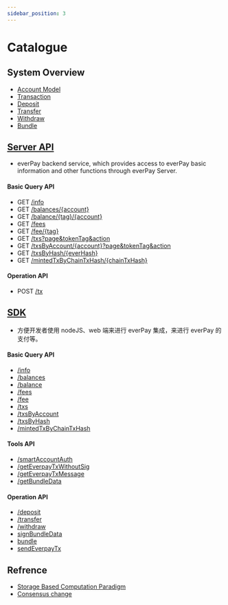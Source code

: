 ```yaml
---
sidebar_position: 3
---
```


# Catalogue

## System Overview
  * [Account Model](./dive/account-model.md)
  * [Transaction](./dive/transaction.md)
  * [Deposit](./dive/deposit.md)
  * [Transfer](./dive/transfer.md)
  * [Withdraw](./dive/withdraw.md)
  * [Bundle](./dive/bundle.md)

##  [Server API](./server-api/intro.md)
* everPay backend service, which provides access to everPay basic information and other functions through everPay Server.

#### Basic Query API
  * GET [/info](./server-api/basic-api/info.md)
  * GET [/balances/{account}](./server-api/basic-api/balances.md)
  * GET [/balance/{tag}/{account}](./server-api/basic-api/balance.md)
  * GET [/fees](./server-api/basic-api/fees.md)
  * GET [/fee/{tag}](./server-api/basic-api/fee.md)
  * GET [/txs?page&tokenTag&action](./server-api/basic-api/txs.md)
  * GET [/txsByAccount/{account}?page&tokenTag&action](./server-api/basic-api/txsByAccount.md)
  * GET [/txsByHash/{everHash}](./server-api/basic-api/txByHash.md)
  * GET [/mintedTxByChainTxHash/{chainTxHash}](./server-api/basic-api/mintedTxByChainTxHash.md)
#### Operation API
  * POST [/tx](./server-api/operation-api/tx.md)

## [SDK](./SDK/everpay-js.md)
* 方便开发者使用 nodeJS、web 端来进行 everPay 集成，来进行 everPay 的支付等。
#### Basic Query API
  * [/info](./SDK/everpay-js/basic-api/info.md)
  * [/balances](./SDK/everpay-js/basic-api/balances.md)
  * [/balance](./SDK/everpay-js/basic-api/balance.md)
  * [/fees](./SDK/everpay-js/basic-api/fees.md)
  * [/fee](./SDK/everpay-js/basic-api/fee.md)
  * [/txs](./SDK/everpay-js/basic-api/txs.md)
  * [/txsByAccount](./SDK/everpay-js/basic-api/txsByAccount.md)
  * [/txsByHash](./SDK/everpay-js/basic-api/txByHash.md)
  * [/mintedTxByChainTxHash](./SDK/everpay-js/basic-api/mintedTxByChainTxHash.md)
#### Tools API
  * [/smartAccountAuth](./SDK/everpay-js/tool-api/smartAccountAuth.md)
  * [/getEverpayTxWithoutSig](./SDK/everpay-js/tool-api/getEverpayTxWithoutSig.md)
  * [/getEverpayTxMessage](./SDK/everpay-js/tool-api/getEverpayTxMessage.md)
  * [/getBundleData](./SDK/everpay-js/tool-api/getBundleData.md)
#### Operation API
  * [/deposit](./SDK/everpay-js/operation-api/deposit.md)
  * [/transfer](./SDK/everpay-js/operation-api/transfer.md)
  * [/withdraw](./SDK/everpay-js/operation-api/withdraw.md)
  * [signBundleData](./SDK/everpay-js/operation-api/signBundleData.md)
  * [bundle](./SDK/everpay-js/operation-api/bundle.md)
  * [sendEverpayTx](./SDK/everpay-js/operation-api/sendEverpayTx.md)

## Refrence

 * [Storage Based Computation Paradigm](./refrence/storage-based-computation-paradigm.md)
 * [Consensus change](./refrence/consensus.md)